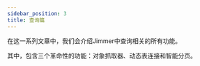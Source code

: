 ```yaml
---
sidebar_position: 3
title: 查询篇
---
```


在这一系列文章中，我们会介绍Jimmer中查询相关的所有功能。

其中，包含三个革命性的功能：对象抓取器、动态表连接和智能分页。
